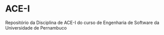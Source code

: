 # ACE-I
Repositório da Disciplina de ACE-I do curso de Engenharia de Software da Universidade de Pernambuco
